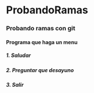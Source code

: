 # ProbandoRamas

### Probando ramas con git

#### Programa que haga un menu
##### 1. Saludar
##### 2. Preguntar que desayuno
##### 3. Salir
